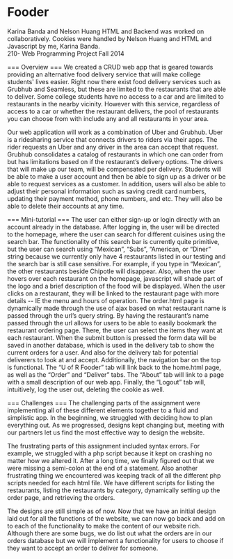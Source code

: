 # Fooder
Karina Banda and Nelson Huang
HTML and Backend was worked on collaboratively. Cookies were handled by Nelson Huang and HTML and Javascript by me, Karina Banda.  
210- Web Programming Project
Fall 2014 

=== Overview === 
We created a CRUD web app that is geared towards providing an alternative food delivery service that will make college students' lives easier. Right now there exist food delivery services such as Grubhub and Seamless, but these are limited to the restaurants that are able to deliver. Some college students have no access to a car and are limited to restaurants in the nearby vicinity. However with this service, regardless of access to a car or whether the restaurant delivers, the pool of restaurants you can choose from with include any and all restaurants in your area.

Our web application will work as a combination of Uber and Grubhub. Uber is a ridesharing service that connects drivers to riders via their apps. The rider requests an Uber and any driver in the area can accept that request. Grubhub consolidates a catalog of restaurants in which one can order from but has limitations based on if the restaurant’s delivery options. The drivers that will make up our team, will be compensated per delivery. Students will be able to make a user account and then be able to sign up as a driver or be able to request services as a customer. In addition, users will also be able to adjust their personal information such as saving credit card numbers, updating their payment method, phone numbers, and etc. They will also be able to delete their accounts at any time.


=== Mini-tutorial ===
The user can either sign-up or login directly with an account already in the database. After logging in, the user will be directed to the homepage, where the user can search for different cuisines using the search bar. The functionality of this search bar is currently quite primitive, but the user can search using “Mexican”, “Subs”, “American, or “Diner” string because we currently only have 4 restaurants listed in our testing and the search bar is still case sensitive. For example, if you type in “Mexican”, the other restaurants beside Chipotle will disappear. Also, when the user hovers over each restaurant on the homepage, javascript will shade part of the logo and a brief description of the food will be displayed. When the user clicks on a restaurant, they will be linked to the restaurant page with more details -- IE the menu and hours of operation. The order.html page is dynamically made through the use of ajax based on what restaurant name is passed through the url’s query string. By having the restaurant’s name passed through the url allows for users to be able to easily bookmark the restaurant ordering page. There, the user can select the items they want at each restaurant. When the submit button is pressed the form data will be saved in another database, which is used in the delivery tab to show the current orders for a user. And also for the delivery tab for potential deliverers to look at and accept. Additionally, the navigation bar on the top is functional. The “U of R Fooder” tab will link back to the home.html page, as well as the “Order” and “Deliver” tabs. The “About” tab will link to a page with a small description of our web app. Finally, the “Logout” tab will, intuitively, log the user out, deleting the cookie as well.

=== Challenges ===
The challenging parts of the assignment were implementing all of these different elements together to a fluid and simplistic app. In the beginning, we struggled with deciding how to plan everything out. As we progressed, designs kept changing but, meeting with our partners let us find the most effective way to design the website.

The frustrating parts of this assignment included syntax errors. For example, we struggled with a php script because it kept on crashing no matter how we altered it. After a long time, we finally figured out that we were missing a semi-colon at the end of a statement. Also another frustrating thing we encountered was keeping track of all the different php scripts needed for each html file. We have different scripts for listing the restaurants, listing the restaurants by category, dynamically setting up the order page, and retrieving the orders. 

The designs are still simple as of now. Now that we have an initial design laid out for all the functions of the website, we can now go back and add on to each of the functionality to make the content of our website rich. Although there are some bugs, we do list out what the orders are in our orders database but we will implement a functionality for users to choose if they want to accept an order to deliver for someone. 


